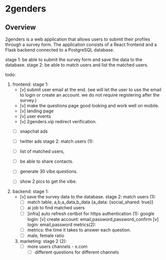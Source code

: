 # 2genders

## Overview

2genders is a web application that allows users to submit their profiles through a survey form. The application consists of a React frontend and a Flask backend connected to a PostgreSQL database.


stage 1: be able to submit the survey form and save the data to the database.
stage 2: be able to match users and list the matched users.

todo:
1. frontend:
    stage 1:
    - [v] submit user email at the end. (we will let the user to use the email to login or create an account. we do not require registering after the survey.)
    - [v] make the questions page good looking and work well on mobile.
    - [v] landing page
    - [v] user events
    - [v] 2genders.vip redirect verification.
    - [ ] snapchat ads
    - [ ] twitter ads
    stage 2:
        match users (1):
    - [ ] list of matched users, 
    - [ ] be able to share contacts.

    - [ ] generate 30 vibe questions.
    - [ ] show 2 pics to get the vibe.
2. backend:
    stage 1:
    - [v] save the survey data to the database.
    stage 2:
        match users (1):
        - [ ] match table, a,b,a_data,b_data {a_data: {social_shared: true}}
        - [ ] ai job to find matched users
        - [ ] [infra] auto refresh certbot for https
        authentication (1):
            google login:
            [v] create account: email,password,password_confirm
            [v] login: email,password
        metrics(2):
        - [ ] metrics: the time it takes to answer each question.
        - [ ] male, female ratio
        
    3. marketing:
        stage 2 (2):
        - [ ] more users channels - x.com
            - [ ] different questions for different channels